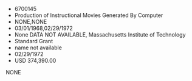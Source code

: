 * 6700145
* Production of Instructional Movies Generated By Computer
* NONE,NONE
* 03/01/1968,02/29/1972
* None   DATA NOT AVAILABLE, Massachusetts Institute of Technology
* Standard Grant
*   name not available
* 02/29/1972
* USD 374,390.00

NONE
